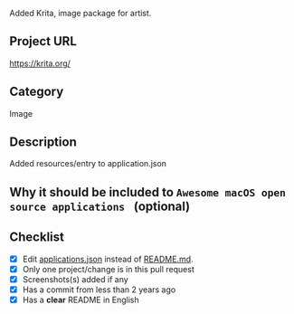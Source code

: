 <!--- Provide a general summary of your changes in the Title above -->
Added Krita, image package for artist.

## Project URL
<!--- The project URL -->
https://krita.org/

## Category
<!--- Category in Awesome macOS open source applications where the project will be added -->
Image

## Description
<!--- Describe your changes in detail -->
Added resources/entry to application.json

## Why it should be included to `Awesome macOS open source applications ` (optional)


## Checklist
<!--- Go over all the following points, and put an `x` in all the boxes that apply. -->
<!--- If you're unsure about any of these, don't hesitate to ask. We're here to help! -->
- [x] Edit [applications.json](https://github.com/serhii-londar/open-source-mac-os-apps/blob/master/applications.json) instead of [README.md](https://github.com/serhii-londar/open-source-mac-os-apps/blob/master/README.md).
- [x] Only one project/change is in this pull request
- [x] Screenshots(s) added if any
- [x] Has a commit from less than 2 years ago
- [x] Has a **clear** README in English
